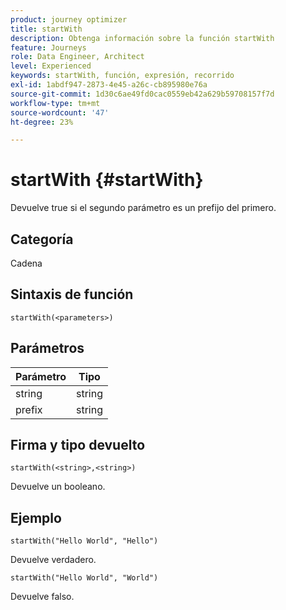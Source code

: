 ```yaml
---
product: journey optimizer
title: startWith
description: Obtenga información sobre la función startWith
feature: Journeys
role: Data Engineer, Architect
level: Experienced
keywords: startWith, función, expresión, recorrido
exl-id: 1abdf947-2873-4e45-a26c-cb895980e76a
source-git-commit: 1d30c6ae49fd0cac0559eb42a629b59708157f7d
workflow-type: tm+mt
source-wordcount: '47'
ht-degree: 23%

---
```


# startWith {#startWith}

Devuelve true si el segundo parámetro es un prefijo del primero.

## Categoría

Cadena

## Sintaxis de función

`startWith(<parameters>)`

## Parámetros

| Parámetro | Tipo |
|-------------|--------|
| string | string |
| prefix | string |

## Firma y tipo devuelto

`startWith(<string>,<string>)`

Devuelve un booleano.

## Ejemplo

`startWith("Hello World", "Hello")`

Devuelve verdadero.

`startWith("Hello World", "World")`

Devuelve falso.
